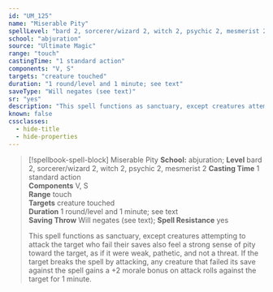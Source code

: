 ```yaml
---
id: "UM_125"
name: "Miserable Pity"
spellLevel: "bard 2, sorcerer/wizard 2, witch 2, psychic 2, mesmerist 2"
school: "abjuration"
source: "Ultimate Magic"
range: "touch"
castingTime: "1 standard action"
components: "V, S"
targets: "creature touched"
duration: "1 round/level and 1 minute; see text"
saveType: "Will negates (see text)"
sr: "yes"
description: "This spell functions as sanctuary, except creatures attempting to attack the target who fail their saves also feel a strong sense of pity toward the target, as if it were weak, pathetic, and not a threat. If the target breaks the spell by attacking, any creature that failed its save against the spell gains a +2 morale bonus on attack rolls against the target for 1 minute."
known: false
cssclasses:
  - hide-title
  - hide-properties
---
```


> [!spellbook-spell-block] Miserable Pity
> **School:** abjuration; **Level** bard 2, sorcerer/wizard 2, witch 2, psychic 2, mesmerist 2
> **Casting Time** 1 standard action  
> **Components** V, S  
> **Range** touch  
> **Targets** creature touched  
> **Duration** 1 round/level and 1 minute; see text  
> **Saving Throw** Will negates (see text); **Spell Resistance** yes
> 
> This spell functions as sanctuary, except creatures attempting to attack the target who fail their saves also feel a strong sense of pity toward the target, as if it were weak, pathetic, and not a threat. If the target breaks the spell by attacking, any creature that failed its save against the spell gains a +2 morale bonus on attack rolls against the target for 1 minute.